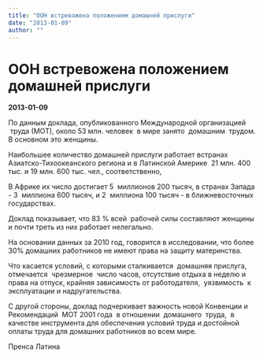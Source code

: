 ```yaml
---
title: "ООН встревожена положением домашней прислуги"
date: "2013-01-09"
author: ""
---
```


# ООН встревожена положением домашней прислуги

**2013-01-09** 

По данным доклада, опубликованного Международной организацией  труда  (МОТ), около 53 млн. человек  в мире занято  домашним  трудом. В основном это женщины.

Наибольшее количество домашней прислуги работает встранах Азиатско-Тихоокеанского региона и в Латинской Америке  21  млн. 400 тыс. и 19 млн. 600 тыс. чел., соответственно,

 

 В Африке их число достигает 5  миллионов 200 тысяч, в странах Запада - 3  миллиона 600 тысяч, и 2  миллиона 100 тысяч - в ближневосточных государствах. 

 

 Доклад показывает, что 83 % всей  рабочей силы составляют женщины и почти треть из них работает нелегально. 

 

 На  основании данных за 2010 год, говорится в исследовании, что более 30%  домашних работников не имеют права на защиту материнства.  

 

 Что касается условий, с которыми сталкивается  домашняя прислуга, отмечается  чрезмерное  число часов, отсутствие отдыха в неделю и права на отпуск, крайняя зависимость от работодателя,  уязвимость  к эксплуатации и надругательства. 

 

 С другой стороны, доклад подчеркивает важность новой Конвенции и Рекомендаций  МОТ 2001 года  в отношении  домашнего  труда,  в качестве инструмента для обеспечения условий труда и достойной оплаты труда для домашних работников во всем мире.

Пренса Латина